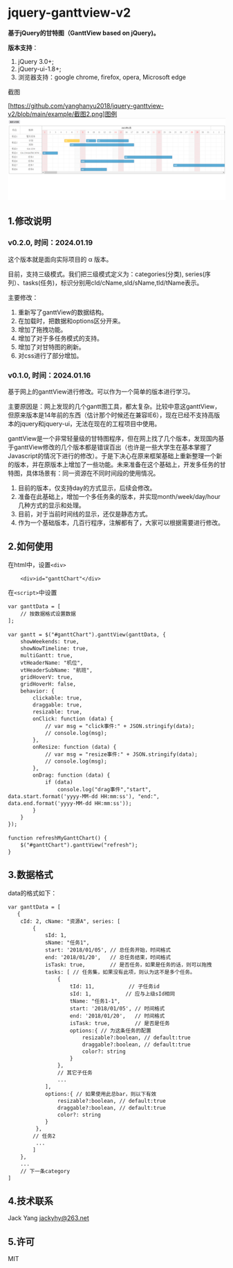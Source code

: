# jquery-ganttview-v2

**基于jQuery的甘特图（GanttView based on jQuery)。**  

**版本支持**：  

1. jQuery 3.0+;
2. jQuery-ui-1.8+;
3. 浏览器支持：google chrome, firefox, opera, Microsoft edge 

截图

[https://github.com/yanghanyu2018/jquery-ganttview-v2/blob/main/example/截图2.png]图例
![](https://github.com/yanghanyu2018/jquery-ganttview-v2/blob/main/example/截图2.png)

## 1.修改说明  

### v0.2.0, 时间：2024.01.19  

  这个版本就是面向实际项目的 α 版本。  

  目前，支持三级模式。我们把三级模式定义为：categories(分类), series(序列）、tasks(任务)，标识分别用cId/cName,sId/sName,tId/tName表示。   

  主要修改：  

1. 重新写了ganttView的数据结构。
2. 在加载时，把数据和options区分开来。
3. 增加了拖拽功能。
4. 增加了对于多任务模式的支持。
5. 增加了对甘特图的刷新。
6. 对css进行了部分增加。



### v0.1.0, 时间：2024.01.16  

  基于网上的ganttView进行修改。可以作为一个简单的版本进行学习。  

  主要原因是：网上发现的几个gantt图工具，都太复杂。比较中意这ganttView，但原来版本是14年前的东西（估计那个时候还在兼容IE6），现在已经不支持高版本的jquery和jquery-ui，无法在现在的工程项目中使用。

  ganttView是一个非常轻量级的甘特图程序，但在网上找了几个版本，发现国内基于ganttView修改的几个版本都是错误百出（也许是一些大学生在基本掌握了Javascript的情况下进行的修改）。于是下决心在原来框架基础上重新整理一个新的版本，并在原版本上增加了一些功能。未来准备在这个基础上，开发多任务的甘特图，具体场景有：同一资源在不同时间段的使用情况。


1. 目前的版本，仅支持day的方式显示，后续会修改。
2. 准备在此基础上，增加一个多任务条的版本，并实现month/week/day/hour几种方式的显示和处理。
3. 目前，对于当前时间线的显示，还仅是静态方式。
4. 作为一个基础版本，几百行程序，注解都有了，大家可以根据需要进行修改。


## 2.如何使用
在html中，设置`<div>`

```
	<div>id="ganttChart"</div>
```

在`<script>`中设置


  	var ganttData = [
		// 按数据格式设置数据
	];

	var gantt = $("#ganttChart").ganttView(ganttData, {
		showWeekends: true,
		showNowTimeline: true,
		multiGantt: true,
		vtHeaderName: "机位",
		vtHeaderSubName: "航班",
		gridHoverV: true,
		gridHoverH: false,
		behavior: {
			clickable: true,
			draggable: true,
			resizable: true,
			onClick: function (data) {
				// var msg = "click事件:" + JSON.stringify(data);
				// console.log(msg);
			},
			onResize: function (data) {
				// var msg = "resize事件:" + JSON.stringify(data);
				// console.log(msg);
			},
			onDrag: function (data) {
				if (data)
					console.log("drag事件","start", data.start.format('yyyy-MM-dd HH:mm:ss'), "end:", data.end.format('yyyy-MM-dd HH:mm:ss'));
			}
		}
	});

	function refreshMyGanttChart() {
		$("#ganttChart").ganttView("refresh");
	}


## 3.数据格式

data的格式如下：



	var ganttData = [
       {
        cId: 2, cName: "资源A", series: [
            {
                sId: 1,
                sName: "任务1",
                start: '2018/01/05', // 总任务开始，时间格式
                end: '2018/01/20',   // 总任务结束，时间格式
                isTask: true,        // 是否任务，如果是任务的话，则可以拖拽
                tasks: [ // 任务集，如果没有此项，则认为这不是多个任务。
                    {
                        tId: 11,           // 子任务id
                        sId: 1,           // 应与上级sId相同
                        tName: "任务1-1",
                        start: '2018/01/05', // 时间格式
                        end: '2018/01/20',   // 时间格式
                        isTask: true,        // 是否是任务
                        options:{ // 为这条任务的配置
                            resizable?:boolean, // default:true
                            draggable?:boolean, // default:true
                            color?: string
                        }
                    },
                    // 其它子任务
                    ...
                ],
                options:{ // 如果使用此总bar，则以下有效
                    resizable?:boolean, // default:true
                    draggable?:boolean, // default:true
                    color?: string
                }
             },
            // 任务2
             ...
        	]
    	},
		...
		// 下一条category
	]


## 4.技术联系
Jack Yang <jackyhy@263.net>


## 5.许可

MIT
